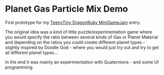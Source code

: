 # Planet Gas Particle Mix Demo

First prototype for my [TeenyTiny DragonRuby MiniGameJam](https://itch.io/jam/teenytiny-dragonruby-minigamejam-2020) entry.

The original idea was a kind of little puzzle/experimentation game where you would specify the ratio between several kinds of Gas or Planet Material and depending on the ratios you could create different planet types - slightly inspired by Doodle God - where you would
just try out and try to get all different planet types...

In the end it was mainly an experimentation with Quaternions - and some UI programming.
